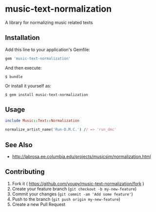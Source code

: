 # music-text-normalization

A library for normalizing music related texts

## Installation

Add this line to your application's Gemfile:

```ruby
gem 'music-text-normalization'
```

And then execute:

    $ bundle

Or install it yourself as:

    $ gem install music-text-normalization

## Usage

```ruby
include Music::Text::Normalization

normalize_artist_name('Run-D.M.C.') // => 'run_dmc'
```

## See Also

- http://labrosa.ee.columbia.edu/projects/musicsim/normalization.html

## Contributing

1. Fork it ( https://github.com/youpy/music-text-normalization/fork )
2. Create your feature branch (`git checkout -b my-new-feature`)
3. Commit your changes (`git commit -am 'Add some feature'`)
4. Push to the branch (`git push origin my-new-feature`)
5. Create a new Pull Request
